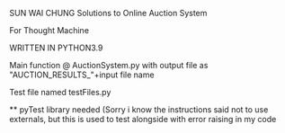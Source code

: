 SUN WAI CHUNG Solutions to Online Auction System

For Thought Machine

WRITTEN IN PYTHON3.9

Main function @ AuctionSystem.py
with output file as "AUCTION_RESULTS_"+input file name

Test file named testFiles.py

** pyTest library needed (Sorry i know the instructions said not to use externals, but this is used to test alongside with error raising in my code

